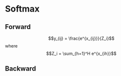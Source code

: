 # Softmax

## Forward
$$y_{ij} = \frac{e^{x_{ij}}}{Z_i}$$
where
$$Z_i = \sum_{h=1}^H e^{x_{ih}}$$

## Backward
